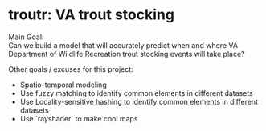 # troutr:  VA trout stocking

Main Goal:  
Can we build a model that will accurately predict when and where VA Department of Wildlife Recreation trout stocking events will take place?

Other goals / excuses for this project:
<ul>
  <li>Spatio-temporal modeling</li>
  <li>Use fuzzy matching to identify common elements in different datasets</li> 
  <li>Use Locality-sensitive hashing to identify common elements in different datasets</li>
  <li>Use `rayshader` to make cool maps</li>
</ul>